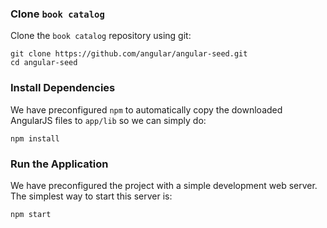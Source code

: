 ### Clone `book catalog`

Clone the `book catalog` repository using git:

```
git clone https://github.com/angular/angular-seed.git
cd angular-seed
```

### Install Dependencies

We have preconfigured `npm` to automatically copy the downloaded AngularJS files to `app/lib` so we
can simply do:

```
npm install
```

### Run the Application

We have preconfigured the project with a simple development web server. The simplest way to start
this server is:

```
npm start
```
